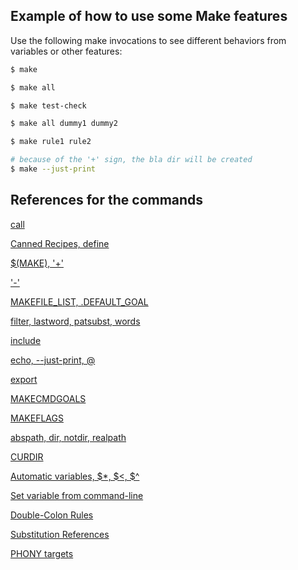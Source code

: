 Example of how to use some Make features
----------------------------------------

Use the following make invocations to see different behaviors from variables or
other features:

```sh
$ make

$ make all

$ make test-check

$ make all dummy1 dummy2

$ make rule1 rule2

# because of the '+' sign, the bla dir will be created
$ make --just-print
```

References for the commands
---------------------------
[call](https://www.gnu.org/software/make/manual/html_node/Call-Function.html)

[Canned Recipes, define](https://www.gnu.org/software/make/manual/html_node/Canned-Recipes.html)

[$(MAKE), '+'](https://www.gnu.org/software/make/manual/make.html#How-the-MAKE-Variable-Works)

['-'](https://www.gnu.org/software/make/manual/make.html#Errors-in-Recipes)

[MAKEFILE_LIST, .DEFAULT_GOAL](https://www.gnu.org/software/make/manual/html_node/Special-Variables.html)

[filter, lastword, patsubst, words](https://www.gnu.org/software/make/manual/html_node/Text-Functions.html)

[include](https://www.gnu.org/software/make/manual/html_node/Include.html)

[echo, --just-print, @](https://www.gnu.org/software/make/manual/make.html#Recipe-Echoing)

[export](https://www.gnu.org/software/make/manual/html_node/Variables_002fRecursion.html#index-variables_002c-exporting)

[MAKECMDGOALS](https://www.gnu.org/software/make/manual/html_node/Goals.html)

[MAKEFLAGS](https://www.gnu.org/software/make/manual/html_node/Options_002fRecursion.html)

[abspath, dir, notdir, realpath](https://www.gnu.org/software/make/manual/html_node/File-Name-Functions.html)

[CURDIR](https://www.gnu.org/software/make/manual/make.html#Quick-Reference)

[Automatic variables, $*, $<, $^](https://www.gnu.org/software/make/manual/html_node/Automatic-Variables.html)

[Set variable from command-line](https://www.gnu.org/software/make/manual/html_node/Overriding.html#index-command-line-variables)

[Double-Colon Rules](https://www.gnu.org/software/make/manual/html_node/Double_002dColon.html)

[Substitution References](https://www.gnu.org/software/make/manual/make.html#Substitution-Refs)

[PHONY targets](https://www.gnu.org/software/make/manual/html_node/Phony-Targets.html)
